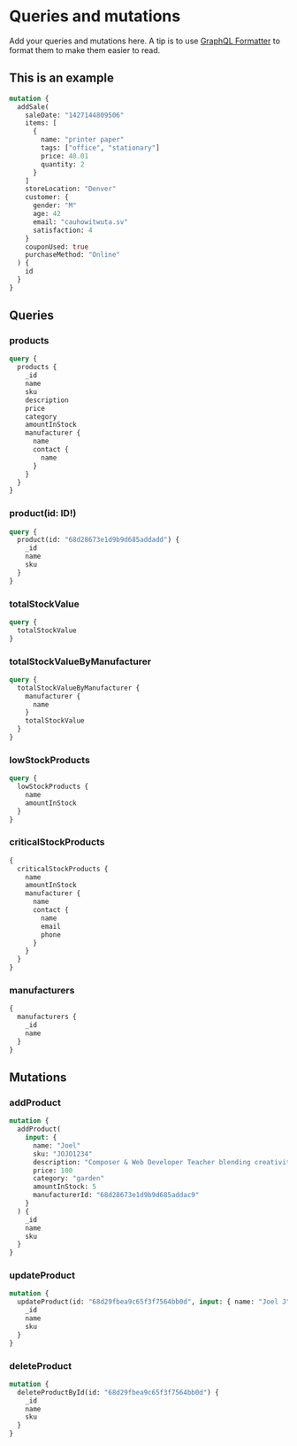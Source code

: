 # Queries and mutations

Add your queries and mutations here.
A tip is to use [GraphQL Formatter](https://jsonformatter.org/graphql-formatter) to format them to make them easier to read.

## This is an example

```graphql
mutation {
  addSale(
    saleDate: "1427144809506"
    items: [
      {
        name: "printer paper"
        tags: ["office", "stationary"]
        price: 40.01
        quantity: 2
      }
    ]
    storeLocation: "Denver"
    customer: {
      gender: "M"
      age: 42
      email: "cauhowitwuta.sv"
      satisfaction: 4
    }
    couponUsed: true
    purchaseMethod: "Online"
  ) {
    id
  }
}
```

## Queries

### products

```graphql
query {
  products {
    _id
    name
    sku
    description
    price
    category
    amountInStock
    manufacturer {
      name
      contact {
        name
      }
    }
  }
}
```

### product(id: ID!)

```graphql
query {
  product(id: "68d28673e1d9b9d685addadd") {
    _id
    name
    sku
  }
}
```

### totalStockValue

```graphql
query {
  totalStockValue
}
```

### totalStockValueByManufacturer

```graphql
query {
  totalStockValueByManufacturer {
    manufacturer {
      name
    }
    totalStockValue
  }
}
```

### lowStockProducts

```graphql
query {
  lowStockProducts {
    name
    amountInStock
  }
}
```

### criticalStockProducts

```graphql
{
  criticalStockProducts {
    name
    amountInStock
    manufacturer {
      name
      contact {
        name
        email
        phone
      }
    }
  }
}
```

### manufacturers

```graphql
{
  manufacturers {
    _id
    name
  }
}
```

## Mutations

### addProduct

```graphql
mutation {
  addProduct(
    input: {
      name: "Joel"
      sku: "JOJO1234"
      description: "Composer & Web Developer Teacher blending creativity and technology for structured, expressive learning"
      price: 100
      category: "garden"
      amountInStock: 5
      manufacturerId: "68d28673e1d9b9d685addac9"
    }
  ) {
    _id
    name
    sku
  }
}
```

### updateProduct

```graphql
mutation {
  updateProduct(id: "68d29fbea9c65f3f7564bb0d", input: { name: "Joel J" }) {
    _id
    name
    sku
  }
}
```

### deleteProduct

```graphql
mutation {
  deleteProductById(id: "68d29fbea9c65f3f7564bb0d") {
    _id
    name
    sku
  }
}
```
